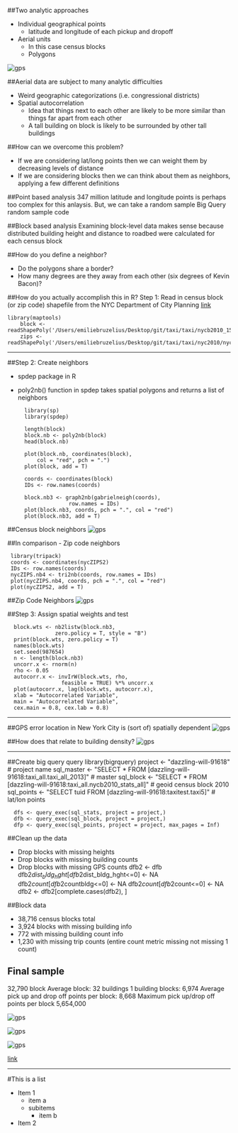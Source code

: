 
<!--Please try and use ## (h2) for titles on the slides as the # (which is h1)-->


##Two analytic approaches
* Individual geographical points 
    * latitude and longitude of each pickup and dropoff
* Aerial units 
    * In this case census blocks
    * Polygons



![gps](https://github.com/embruze/taxi/blob/master/images/Aerial.jpg)




##Aerial data are subject to many analytic difficulties 
* Weird geographic categorizations (i.e. congressional districts)
* Spatial autocorrelation
    * Idea that things next to each other are likely to be more similar than things far apart from each other
    * A tall building on block is likely to be surrounded by other tall buildings 






##How can we overcome this problem?
* If we are considering lat/long points then we can weight them by decreasing levels of distance
* If we are considering blocks then we can think about them as neighbors, applying a few different definitions 






##Point based analysis
347 million latitude and longitude points is perhaps too complex for this anlaysis. 
But, we can take a random sample
Big Query random sample code






##Block based analysis
Examining block-level data makes sense because distributed building height and distance to roadbed were calculated for each census block






##How do you define a neighbor?
* Do the polygons share a border?
* How many degrees are they away from each other (six degrees of Kevin Bacon)?







##How do you actually accomplish this in R?
Step 1: Read in census block (or zip code) shapefile from the NYC Department of City Planning [link](http://www.nyc.gov/html/dcp/html/bytes/districts_download_metadata.shtml)
      
    library(maptools)
        block <- readShapePoly('/Users/emiliebruzelius/Desktop/git/taxi/taxi/nycb2010_15a/nycb2010.shp')
        zips <- readShapePoly('/Users/emiliebruzelius/Desktop/git/taxi/taxi/nyc2010/nyc2010.shp')
    
    
    
    
    
---
##Step 2: Create neighbors 
* spdep package in R
* poly2nb() function in spdep takes spatial polygons and returns a list of neighbors 

        library(sp)
        library(spdep)
        
        length(block)
        block.nb <- poly2nb(block)
        head(block.nb)
        
        plot(block.nb, coordinates(block), 
            col = "red", pch = ".")
        plot(block, add = T)

        coords <- coordinates(block)
        IDs <- row.names(coords)

        block.nb3 <- graph2nb(gabrielneigh(coords), 
                      row.names = IDs)
        plot(block.nb3, coords, pch = ".", col = "red")
        plot(block.nb3, add = T)






##Census block neighbors
![gps](https://github.com/embruze/taxi/blob/master/images/Polygons.png)








##In comparison - Zip code neighbors

     library(tripack)
     coords <- coordinates(nycZIPS2)
     IDs <- row.names(coords)
     nycZIPS.nb4 <- tri2nb(coords, row.names = IDs)
     plot(nycZIPS.nb4, coords, pch = ".", col = "red")
     plot(nycZIPS2, add = T)










##Zip Code Neighbors
![gps](https://github.com/embruze/taxi/blob/master/images/Neighbor%20Defs.jpg)







##Step 3: Assign spatial weights and test 


      block.wts <- nb2listw(block.nb3, 
                   zero.policy = T, style = "B")
      print(block.wts, zero.policy = T)
      names(block.wts)      
      set.seed(987654)
      n <- length(block.nb3)
      uncorr.x <- rnorm(n)
      rho <- 0.05
      autocorr.x <- invIrW(block.wts, rho, 
                     feasible = TRUE) %*% uncorr.x
      plot(autocorr.x, lag(block.wts, autocorr.x), 
      xlab = "Autocorrelated Variable",
      main = "Autocorrelated Variable",
      cex.main = 0.8, cex.lab = 0.8)






---
##GPS error location in New York City is (sort of) spatially dependent
![gps](https://github.com/embruze/taxi/blob/master/images/Autocorr4.png)









##How does that relate to building density?
![gps](https://github.com/embruze/taxi/blob/master/images/BIGQ.png)




---

##Create big query query
      library(bigrquery)
      project <- "dazzling-will-91618" # project name
      sql_master <- "SELECT * FROM [dazzling-will-91618:taxi_all.taxi_all_2013]" # master
      sql_block <- "SELECT * FROM [dazzling-will-91618:taxi_all.nycb2010_stats_all]" # geoid census block 2010
      sql_points <- "SELECT tuid FROM [dazzling-will-91618:taxitest.taxi5]" # lat/lon points 

      dfs <- query_exec(sql_stats, project = project,)
      dfb <- query_exec(sql_block, project = project,)
      dfp <- query_exec(sql_points, project = project, max_pages = Inf)



##Clean up the data
* Drop blocks with missing heights
* Drop blocks with missing building counts
* Drop blocks with missing GPS counts
      dfb2 <- dfb
      dfb2$dist_bldg_hght[dfb2$dist_bldg_hght<=0] <- NA
      dfb2$count[dfb2$countbldg<=0] <- NA
      dfb2$count[dfb2$count<=0] <- NA
      dfb2 <- dfb2[complete.cases(dfb2), ]





##Block data
* 38,716 census blocks total
* 3,924 blocks with missing building info
* 772 with missing building count info 
* 1,230 with missing trip counts (entire count metric missing not missing 1 count)

## Final sample 
32,790 block
Average block: 32 buildings
1 building blocks: 6,974
Average pick up and drop off points per block: 8,668
Maximum pick up/drop off points per block 5,654,000 



![gps](https://github.com/stat4701-edav-gps/gps-taxi/blob/master/img/cartodb_screenshot.png)




![gps](https://github.com/embruze/taxi/blob/master/images/DBH.png)







![gps](https://github.com/embruze/taxi/blob/master/images/GPS%20error.png)









[link](http://images.amazon.com/images/G/01/electronics/detail-page/B001VEJEGK-1.jpg) 





---


#This is a list

* Item 1
    * item a
    * subitems
        * item b
* Item 2




